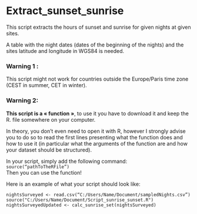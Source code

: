 # Extract_sunset_sunrise

This script extracts the hours of sunset and sunrise for given nights at given sites.

A table with the night dates (dates of the beginning of the nights) and the sites latitude and longitude in WGS84 is needed.

### Warning 1 : 
This script might not work for countries outside the Europe/Paris time zone (CEST in summer, CET in winter).

### Warning 2:  
**This script is a « function »**, to use it you have to download it and keep the R. file somewhere on your computer.  

In theory, you don’t even need to open it with R, however I strongly advise you to do so to read the first lines presenting what the function does and how to use it (in particular what the arguments of the function are and how your dataset should be structured). 

In your script, simply add the following command:  
`source(“pathToTheRFile”)`  
Then you can use the function!  

Here is an example of what your script should look like: 

`nightsSurveyed <- read.csv(“C:/Users/Name/Document/sampledNights.csv”)`  
`source("C:/Users/Name/Document/Script_sunrise_sunset.R")`  
`nightsSurveyedUpdated <- calc_sunrise_set(nightsSurveyed)`
